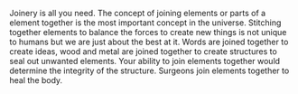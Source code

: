 Joinery is all you need. The concept of joining elements or parts of a element together is the most important concept in the universe. Stitching together elements to balance the forces to create new things is not unique to humans but we are just about the best at it. 
Words are joined together to create ideas, wood and metal are joined together to create structures to seal out unwanted elements. Your ability to join elements together would determine the integrity of the structure. Surgeons join elements together to heal the body. 